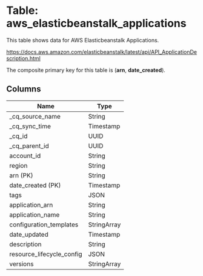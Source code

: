 # Table: aws_elasticbeanstalk_applications

This table shows data for AWS Elasticbeanstalk Applications.

https://docs.aws.amazon.com/elasticbeanstalk/latest/api/API_ApplicationDescription.html

The composite primary key for this table is (**arn**, **date_created**).

## Columns

| Name          | Type          |
| ------------- | ------------- |
|_cq_source_name|String|
|_cq_sync_time|Timestamp|
|_cq_id|UUID|
|_cq_parent_id|UUID|
|account_id|String|
|region|String|
|arn (PK)|String|
|date_created (PK)|Timestamp|
|tags|JSON|
|application_arn|String|
|application_name|String|
|configuration_templates|StringArray|
|date_updated|Timestamp|
|description|String|
|resource_lifecycle_config|JSON|
|versions|StringArray|